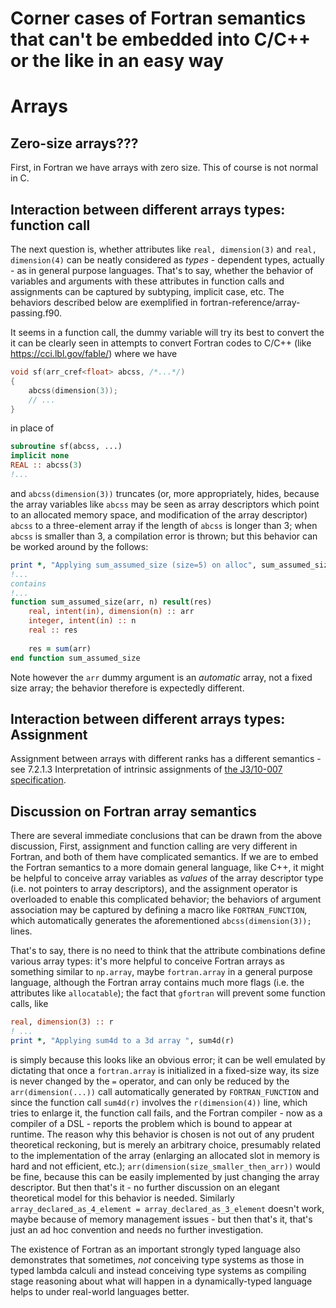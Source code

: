 Corner cases of Fortran semantics that can't be embedded into C/C++ or the like in an easy way
============

  
# Arrays

## Zero-size arrays???

First, in Fortran we have arrays with zero size.
This of course is not normal in C.

## Interaction between different arrays types: function call

The next question is, whether attributes like 
`real, dimension(3)` and `real, dimension(4)` 
can be neatly considered as *types* - dependent types, actually - 
as in general purpose languages.
That's to say, whether the behavior of variables and arguments with these attributes 
in function calls and assignments 
can be captured by subtyping, implicit case, etc.
The behaviors described below are
exemplified in fortran-reference/array-passing.f90.

It seems in a function call, 
the dummy variable will try its best to convert the 
it can be clearly seen in attempts to convert Fortran codes to C/C++
(like https://cci.lbl.gov/fable/)
where we have  
```C++
void sf(arr_cref<float> abcss, /*...*/)
{
    abcss(dimension(3));
    // ...
}
```
in place of 
```fortran
subroutine sf(abcss, ...)
implicit none
REAL :: abcss(3)
!...
```
and `abcss(dimension(3))` truncates 
(or, more appropriately, hides, because the array variables like `abcss` 
may be seen as array descriptors which point to an allocated memory space, 
and modification of the array descriptor) 
`abcss` to a three-element array if the length of `abcss` is longer than 3;
when `abcss` is smaller than 3, a compilation error is thrown; 
but this behavior can be worked around by the follows:
```fortran
print *, "Applying sum_assumed_size (size=5) on alloc", sum_assumed_size(alloc, 3)
!...
contains
!...
function sum_assumed_size(arr, n) result(res)
    real, intent(in), dimension(n) :: arr
    integer, intent(in) :: n
    real :: res
    
    res = sum(arr)
end function sum_assumed_size
```
Note however the `arr`  dummy argument is an *automatic* array, 
not a fixed size array; the behavior therefore is expectedly different.

## Interaction between different arrays types: Assignment 

Assignment between arrays with different ranks has a different semantics - 
see 7.2.1.3 Interpretation of intrinsic assignments of [the J3/10-007 specification](https://j3-fortran.org/doc/year/10/10-007.pdf).

## Discussion on Fortran array semantics

There are several immediate conclusions that can be drawn from the above discussion,
First, assignment and function calling are very different in Fortran,
and both of them have complicated semantics.
If we are to embed the Fortran semantics to a more domain general language, like C++,
it might be helpful to conceive array variables as *values* of the array descriptor type 
(i.e. not pointers to array descriptors), 
and the assignment operator is overloaded to enable this complicated behavior;
the behaviors of argument association may be captured by 
defining a macro like `FORTRAN_FUNCTION`, 
which automatically generates the aforementioned `abcss(dimension(3));` lines.

That's to say,
there is no need to think that the attribute combinations define various array types:
it's more helpful to conceive Fortran arrays as something similar to `np.array`,
maybe `fortran.array` in a general purpose language,
although the Fortran array contains much more flags (i.e. the attributes like `allocatable`); 
the fact that `gfortran` will prevent some function calls, like 
```fortran
real, dimension(3) :: r
! ...
print *, "Applying sum4d to a 3d array ", sum4d(r)
```
is simply because this looks like an obvious error; 
it can be well emulated by dictating that once a `fortran.array` is initialized in a fixed-size way, 
its size is never changed by the `=` operator, 
and can only be reduced by the `arr(dimension(...))` call 
automatically generated by `FORTRAN_FUNCTION`
and since the function call `sum4d(r)` involves the `r(dimension(4))` line, 
which tries to enlarge it, the function call fails,
and the Fortran compiler - now as a compiler of a DSL - reports the problem which is bound to appear at runtime.
The reason why this behavior is chosen is not out of any prudent theoretical reckoning, 
but is merely an arbitrary choice, presumably related to the implementation of the array 
(enlarging an allocated slot in memory is hard and not efficient, etc.);
`arr(dimension(size_smaller_then_arr))` would be fine, 
because this can be easily implemented by just changing the array descriptor. 
But then that's it - no further discussion on an elegant theoretical model for this behavior is needed.
Similarly `array_declared_as_4_element = array_declared_as_3_element` doesn't work, 
maybe because of memory management issues - but then that's it, 
that's just an ad hoc convention and needs no further investigation.

The existence of Fortran as an important strongly typed language 
also demonstrates that sometimes, *not* conceiving type systems as those in typed lambda calculi 
and instead conceiving type systems as compiling stage reasoning about what will happen in a dynamically-typed language  
helps to under real-world languages better.